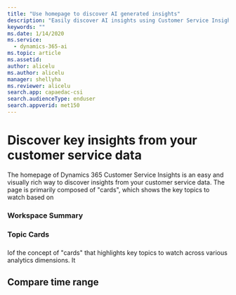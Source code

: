 ```yaml
---
title: "Use homepage to discover AI generated insights"
description: "Easily discover AI insights using Customer Service Insights homepage"
keywords: ""
ms.date: 1/14/2020
ms.service:
  - dynamics-365-ai
ms.topic: article
ms.assetid: 
author: alicelu
ms.author: alicelu
manager: shellyha
ms.reviewer: alicelu
search.app: capaedac-csi
search.audienceType: enduser
search.appverid: met150
---
```


# Discover key insights from your customer service data

<insert homepage screenshot>

The homepage of Dynamics 365 Customer Service Insights is an easy and visually rich way to discover insights from your customer service data. The page is primarily composed of "cards", which shows the key topics to watch based on 

### Workspace Summary
### Topic Cards 
### 
Iof the concept of "cards" that highlights key topics to watch across various analytics dimensions. It

## Compare time range

<insert workspace info screenshot>
  
<insert time period selector screenshot>
  
